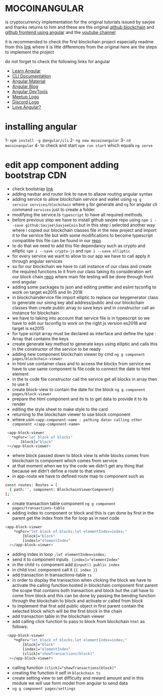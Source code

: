 
# MOCOINANGULAR
is cryptocurrency implementation for the original tutorials issued by savjee and thanks returns to him and these are the original [github blockchain](https://github.com/Savjee/SavjeeCoin) and [github frontend using angular](https://github.com/Savjee/savjeecoin-frontend) and the [youtube channel](https://www.youtube.com/c/Savjee)

it is recommended to check the first blockchain project especially readme from this [link](https://github.com/mostafaadawy/block_chain_coin) where it is litte differences from the original
here are the steps to implement the project 

do not forget to check the following links for angular
- [Learn Angular](https://angular.io/tutorial)
- [CLI Documentation](https://angular.io/cli)
- [Angular Material](https://material.angular.io)
- [Angular Blog](https://blog.angular.io/)
- [Angular DevTools](https://angular.io/devtools/)
- [Meetup Logo](https://www.meetup.com/find/?keywords=angular)
- [Discord Logo](https://discord.gg/angular)
- [Love Angular?](https://github.com/angular/angular)


# installing angular 
  1- `npm install -g @angular/cli`
  2- `ng new mocoinangular`
  3- `cd mocoinangular`
  4- to check and start `npm run start` which equals `ng serve`

# edit app component adding bootstrap CDN
- check bootstrap [link](https://getbootstrap.com/)
- adding navbar and router link to nave to allaow routing angular syntax
- adding service to allow blockchain service and wallet using `ng g service services/blockchain` where `g` for generate and `ng` for angular cli command `services` just to create a folder
- modifying the service.ts `typescript` to have all required  methods.
- before previous step we have to install github savjee repo using `npm i --save github:Savjee\SavjeeCoin`  but in this step i selected another way where i copied our blockchain classes file in the new project and import it to the service file but with some modifications to become typescript compatible this file can be found in our [repo](https://github.com/mostafaadawy/block_chain_coin)
- to do that we need to add this file dependancy such as crypto and elliptic `npm i --save crypto-js` and `npm i --save elliptic`
- for every service we want to allow to our app we have to call apply it through angular services
- so for our blockchain we have to call instance of our class and create the required functions to it from our class taking ito consideration wrt our block chain [repo](https://github.com/mostafaadawy/block_chain_coin) where main file testing will be done through front end angular
- adding some packages to json and editing prettier and eslint tsconfig to work on target es2015 and lin 2018
- in blockchaindervice file  import elliptic to replace our keygenerator class to generate our sining key abd address/public and our blockchain classes then create public array to save keys and in constructor call an instance for blockchain
- we have to taking into account that service file is in typescript so we have to edit our tsconfig to work on the right js version es2018 and target is es2015
- for type script array must be declared as interface and define the type : Array<interface> that contains the keys
- create generate key method to generate keys using elliptic and calls this in the constructor of the service to be ready
- adding new component blockchain viewer  by cmd `ng g component pages/blockchain-viewer`
- in html use container class and to access the blocks from service we have to use same component ts file code to connect the date to html element
- in the ts code file constructor call the service get all blocks in array then  to use it
- create block-view to contain the date for the block `ng g component pages/block-viewer`
- prepare the html component and its ts to get data to provide it to its render
- editing the style sheet to make style to the card
- returning to the blockchain viewer to use block component
- where usin `<app-component-name : pathing data> calling other component </app-component-name>`
 ```sh
  <app-block-viewer
    *ngFor="let block of blocks"
        [block]="block"
  ></app-block-viewer>
 ```
- where block passed down to block view ts while blocks comes from blockchain ts component which comes from service 
- at that moment when we try the code we didn't get any thing that because we didn't define a route to that views
- in app-route we have to defined route map to component such as 
```sh
const routes: Routes = [
  { path:'', component: BlockchainViewerComponent}
];
```
- create transaction table component `ng g component pages/transactions-table`
- adding index to component or block and this is can done by first in the parent get the index from the for loop as in next code
```sh
<app-block-viewer
    *ngFor="let block of blocks;let elementIndex=index;"
        [block]="block"
        [index]="elementIndex"
  ></app-block-viewer>
```
- adding index in loop `;let elementIndex=index;`
- send it to component inputs ` [index]="elementIndex"`
- in the child `ts` component add `@input() public index` 
- in child `html` component call it `{{ index }} `
- add transaction in transactions-table `ts` 
- in order to display the transaction when clicking the block we have to activate the calling function hosted in blockchain component first parent the scope that contains both transaction and block but the call have to come from block and this can be done by passing the bending function through the blockchain to block and activate or called from block
- to implement that first add public object in first parent contain the selected block which will be the first block in the chain
- add transaction table in the blockchain viewer
- add calling click function to pass to block from blockchain `html` as follows:
```sh
 <app-block-viewer
    *ngFor="let block of blocks;let elementIndex=index;"
        [block]="block"
        [index]="elementIndex"
        (click)="showTransactions(block)"
  ></app-block-viewer>
```
- calling function `(click)="showTransactions(block)"`
- creating the function it self in `blockchain ts` 
- create setting view to set difficulty and reward amount and in this module we will use form model from angular to send data
- `ng g component pages/settings`


